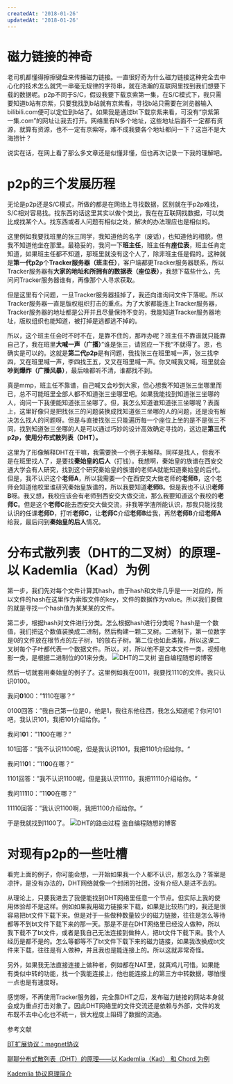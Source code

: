 ```yaml
---
createdAt: '2018-01-26'
updatedAt: '2018-01-26'
---
```

# 磁力链接的神奇
老司机都懂得擦擦键盘来传播磁力链接。一直很好奇为什么磁力链接这种完全去中心化的技术怎么就凭一串毫无规律的字符串，就在浩瀚的互联网里找到我们想要下载的数据呢。p2p不同于S/C，假设我要下载京紫第一集，在S/C模式下，我只需要知道b站有京紫，只要我找到b站就有京紫看，寻找b站只需要在浏览器输入bilibili.com便可以定位到b站了。如果我是通过bt下载京紫来看，可没有“京紫第一集.com”的网址让我去打开。网络里有N多个地址，这些地址后面不一定都有资源，就算有资源，也不一定有京紫呀，难不成我要各个地址都问一下？这岂不是大海捞针？

说实在话，在网上看了那么多文章还是似懂非懂，但也再次记录一下我的理解吧。

<!--more-->

# p2p的三个发展历程
无论是p2p还是S/C模式，所做的都是在网络上寻找数据，区别就在于p2p难找，S/C相对容易找。找东西的话这里其实以做个类比，我在在互联网找数据，可以类比成找某个人。找东西或者人问题有相似之处，解决的办法理应也是相似的。

这里例如我要找班里的张三同学，我知道他的名字（废话），也知道他的相貌，但我不知道他坐在那里。最稳妥的，我问一下**班主任**，班主任有**座位表**，班主任肯定知道，如果班主任都不知道，那班里就没有这个人了，除非班主任是假的。这种就是**第一代p2p**个**Tracker服务器（班主任）**，客户端都更Tracker服务器联系，所以Tracker服务器有**大家的地址和所拥有的数据表（座位表）**，我想下载些什么，先问问Tracker服务器谁有，再像那个人寻求获取。

但是这里有个问题，一旦Tracker服务器挂掉了，我还向谁询问文件下落呢。所以Tracker服务器一直是版权组织打击的重点。为了大家都能连上Tracker服务器，Tracker服务器的地址都是公开并且尽量保持不变的，我能知道Tracker服务器地址，版权组织也能知道，被打掉是逃都逃不掉的。

所以，这个班主任会时不时不在，是靠不住的，那咋办呢？班主任不靠谱就只能靠自己了，我在班里**大喊一声（广播）**”谁是张三，请回应一下我“不就得了。恩，也确实是可以的。这就是**第二代p2p**是有问题，我找张三在班里喊一声，张三找李四，又在班里喊一声，李四找王五，又又在班里喊一声。你又喊我又喊，班里就会**吵到爆炸（广播风暴）**，最后啥都听不清，谁都找不到。

真是mmp，班主任不靠谱，自己喊又会吵到大家，但心想我不知道张三坐哪里而已，总不可能班里全部人都不知道张三坐哪里吧。如果我能找到知道张三坐哪的人，询问一下我便能知道张三坐哪了。但，我怎么知道谁知道张三坐哪呢？表面上，这里好像只是把找张三的问题装换成找知道张三坐哪的人的问题，还是没有解决怎么找人的问题呀。但是与直接找张三只能遍历每一个座位上坐的是不是张三不同，找到知道张三坐哪的人是可以通过巧妙的设计高效确定寻找的，这边是**第三代p2p，使用分布式散列表（DHT）。**

这里为了形像解释DHT在干嘛，我需要换一个例子来解释。同样是找人，但我不是在班里找人了，是要找**秦始皇的后人**（打钱）。我想啊，秦始皇的族谱在西安交通大学会有人研究，找到这个研究秦始皇的族谱的老师A就能知道秦始皇的后代。但是，我不认识这个**老师A**，所以我需要一个在西安交大做老师的**老师B**，这个老师会知道他校里谁研究秦始皇族谱的，所以我要知道**老师B**。但是我也不认识**老师B**呀。我又想，我校应该会有老师到西安交大做交流，那么我要知道这个我校的**老师C**。但是这个**老师C**能去西安交大做交流，非我等学渣所能认识，那我只能找我认识的任课**老师D**，打听**老师C**，让**老师C**介绍**老师B**给我，再然**老师B**介绍**老师A**给我，最后问到**秦始皇的后人**情况。
# 分布式散列表（DHT的二叉树）的原理-以 Kademlia（Kad）为例
第一步，我们先对每个文件计算其hash，由于hash和文件几乎是一一对应的，所以文件的hash在这里作为索取文件的key，文件的数据作为value。所以我们要做的就是寻找一个hash值为某某某的文件。

第二步，根据hash对文件进行分类。怎么根据hash进行分类呢？hash是一个数值，我们把这个数值装换成二进制，然后构建一颗二叉树。二进制下，第一位数字是0的文件放在根节点的左子树，1的放右子树。第二位也如此类推，所以这课二叉树每个子叶都代表一个数据文件。所以，对，所以他不是文本文件一类，视频电影一类，是根据二进制位的01来分类。
![DHT的二叉树](https://lh6.googleusercontent.com/votM6Lmhf1s2CdZ8U6m98KX9vkIh1thszgLM6HjwQc46t_sZe9lNFLvrjBtZ2BXJebSc3fG3w1L3mkvYCQPkvB3tLdzvF__iEz1Xnq-3yu-E6JZLCr4Nkqq3Zc_hT2KlBI9JvnnDZs0 "DHT的二叉树")
盗自编程随想的博客

然后一切就套用秦始皇的例子了。这里例如我在0011，我要找1110的文件。我只认识0100。

我问**0**100：”**1**110在哪？“

0100回答：”我自己第一位是0，他是1，我往东他往西，我怎么知道呢？你问101吧，我认识101，我把101介绍给你。“

我问1**0**1：”1**1**00在哪？“

101回答：”我不认识1100呢，但是我认识1101，我把1101介绍给你。“

我问11**0**1：”11**0**0在哪？“

1101回答：”我不认识1100呢，但是我认识11110，我把11110介绍给你。“

我问11**1**10：”11**0**0在哪？“

11110回答：”我认识1100啊，我把1100介绍给你。“

于是我就找到1100了。
![DHT的路由过程](https://lh6.googleusercontent.com/J9ebpRdPW788CCFetj0KJhS4mTwHGeOwppibQ2-dBuwlMWjQoKdPi5VBbWMJpI_04XYvULA3Hm4kGIQF15RSFOWkq_qI4U93V39eDHrM3lxemgESNJ8JogVIBjjGNt3EXs-141V0GBg "DHT的路由过程")
盗自编程随想的博客
# 对现有p2p的一些吐槽
看完上面的例子，你可能会想，一开始如果我一个人都不认识，那怎么办？答案是凉拌，是没有办法的，DHT网络就像一个封闭的社团，没有介绍人是进不去的。

从理论上，只要我进去了我便能找到DHT网络里任意一个节点。但实际上我的使用体验却不是这样。例如如果我用磁力链接来下载，如果是比较热门的，我还是很容易把bt文件下载下来。但是对于一些做种数量较少的磁力链接，往往是怎么等待都等不到bt文件下载下来的那一天。那是不是在DHT网络里已经没人做种，所以我下载不了bt文件，或者是我自己无法连接到做种人，把bt文件下载下来。我个人经历是都不是的。怎么等都等不了bt文件下载下来的磁力链接，如果我改换成bt文件来下载，往往是有人做种，并且我也是能连接上的。所以这就非常奇怪。

另外，如果我无法直接连接上做种者，例如都在NAT里，就真鸡儿可惜。如果能有类似中转的功能，找一个我能连接上，他也能连接上的第三方中转数据，哪怕慢一点也是有速度呀。

感觉呀，不再使用Tracker服务器，完全靠DHT之后，发布磁力链接的网站本身就会成为重点打击对象了。因此DHT网络里的文件交流还是依赖与外部，文件的发布既不去中心化也不统一，很大程度上阻碍了数据的流通。

参考文献

[BT扩展协议：magnet协议](http://qtchina.github.io/4/node_419.html "BT扩展协议：magnet协议")

[聊聊分布式散列表（DHT）的原理——以 Kademlia（Kad） 和 Chord 为例](https://program-think.blogspot.com/2017/09/Introduction-DHT-Kademlia-Chord.html#head-7 "聊聊分布式散列表（DHT）的原理——以 Kademlia（Kad） 和 Chord 为例")

[Kademlia 协议原理简介](https://www.qkldx.net/topic/91/kademlia-%E5%8D%8F%E8%AE%AE%E5%8E%9F%E7%90%86%E7%AE%80%E4%BB%8B "Kademlia 协议原理简介")